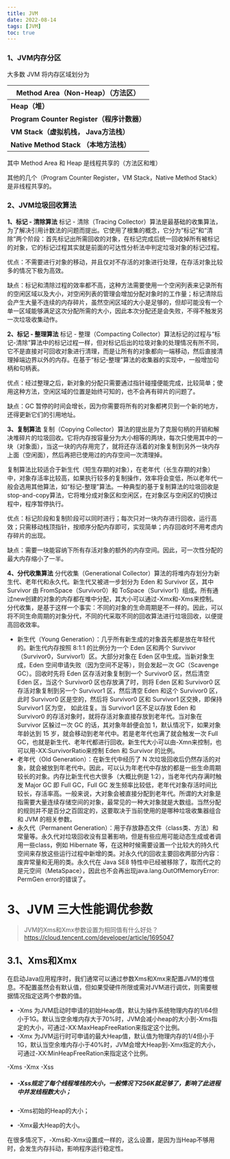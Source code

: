 ```yaml
---
title: JVM
date: 2022-08-14
tags: [JVM]
toc: true
---
```


### 1、**JVM内存分区** 

 大多数 JVM 将内存区域划分为 

| Method Area（Non-Heap）（方法区）          |
| ------------------------------------------ |
| **Heap（堆）**                             |
| **Program Counter Register（程序计数器）** |
| **VM Stack（虚拟机栈， Java方法栈）**      |
| **Native Method Stack （本地方法栈）**     |

其中 Method Area 和 Heap 是线程共享的（方法区和堆）

其他的几个（Program Counter Register，VM Stack，Native Method Stack）是非线程共享的。

<!--more-->

### 2、JVM垃圾回收算法

**1、标记 - 清除算法**
标记 - 清除（Tracing Collector）算法是最基础的收集算法，为了解决引用计数法的问题而提出。它使用了根集的概念，它分为“标记”和“清除”两个阶段：首先标记出所需回收的对象，在标记完成后统一回收掉所有被标记的对象，它的标记过程其实就是前面的可达性分析法中判定垃圾对象的标记过程。

优点：不需要进行对象的移动，并且仅对不存活的对象进行处理，在存活对象比较多的情况下极为高效。

缺点：标记和清除过程的效率都不高，这种方法需要使用一个空闲列表来记录所有的空闲区域以及大小，对空闲列表的管理会增加分配对象时的工作量；标记清除后会产生大量不连续的内存碎片，虽然空闲区域的大小是足够的，但却可能没有一个单一区域能够满足这次分配所需的大小，因此本次分配还是会失败，不得不触发另一次垃圾收集动作。



**2、标记 - 整理算法**
标记 - 整理（Compacting Collector）算法标记的过程与“标记-清除”算法中的标记过程一样，但对标记后出的垃圾对象的处理情况有所不同，它不是直接对可回收对象进行清理，而是让所有的对象都向一端移动，然后直接清理掉端边界以外的内存。在基于“标记-整理”算法的收集器的实现中，一般增加句柄和句柄表。

优点：经过整理之后，新对象的分配只需要通过指针碰撞便能完成，比较简单；使用这种方法，空闲区域的位置是始终可知的，也不会再有碎片的问题了。

缺点：GC 暂停的时间会增长，因为你需要将所有的对象都拷贝到一个新的地方，还得更新它们的引用地址。



**3、复制算法**
复制（Copying Collector）算法的提出是为了克服句柄的开销和解决堆碎片的垃圾回收。它将内存按容量分为大小相等的两块，每次只使用其中的一块（对象面），当这一块的内存用完了，就将还存活着的对象复制到另外一块内存上面（空闲面），然后再把已使用过的内存空间一次清理掉。

复制算法比较适合于新生代（短生存期的对象），在老年代（长生存期的对象）中，对象存活率比较高，如果执行较多的复制操作，效率将会变低，所以老年代一般会选用其他算法，如“标记-整理”算法。一种典型的基于复制算法的垃圾回收是stop-and-copy算法，它将堆分成对象区和空闲区，在对象区与空闲区的切换过程中，程序暂停执行。

优点：标记阶段和复制阶段可以同时进行；每次只对一块内存进行回收，运行高效；只需移动栈顶指针，按顺序分配内存即可，实现简单；内存回收时不用考虑内存碎片的出现。

缺点：需要一块能容纳下所有存活对象的额外的内存空间。因此，可一次性分配的最大内存缩小了一半。

**4、分代收集算法**
分代收集（Generational Collector）算法的将堆内存划分为新生代、老年代和永久代。新生代又被进一步划分为 Eden 和 Survivor 区，其中 Survivor 由 FromSpace（Survivor0）和 ToSpace（Survivor1）组成。所有通过new创建的对象的内存都在堆中分配，其大小可以通过-Xmx和-Xms来控制。分代收集，是基于这样一个事实：不同的对象的生命周期是不一样的。因此，可以将不同生命周期的对象分代，不同的代采取不同的回收算法进行垃圾回收，以便提高回收效率。

- 新生代（Young Generation）：几乎所有新生成的对象首先都是放在年轻代的。新生代内存按照 8:1:1 的比例分为一个 Eden 区和两个 Survivor（Survivor0，Survivor1）区。大部分对象在 Eden 区中生成。当新对象生成，Eden 空间申请失败（因为空间不足等），则会发起一次 GC（Scavenge GC）。回收时先将 Eden 区存活对象复制到一个 Survivor0 区，然后清空 Eden 区，当这个 Survivor0 区也存放满了时，则将 Eden 区和 Survivor0 区存活对象复制到另一个 Survivor1 区，然后清空 Eden 和这个 Survivor0 区，此时 Survivor0 区是空的，然后将 Survivor0 区和 Survivor1 区交换，即保持 Survivor1 区为空， 如此往复。当 Survivor1 区不足以存放 Eden 和 Survivor0 的存活对象时，就将存活对象直接存放到老年代。当对象在 Survivor 区躲过一次 GC 的话，其对象年龄便会加 1，默认情况下，如果对象年龄达到 15 岁，就会移动到老年代中。若是老年代也满了就会触发一次 Full GC，也就是新生代、老年代都进行回收。新生代大小可以由-Xmn来控制，也可以用-XX:SurvivorRatio来控制 Eden 和 Survivor 的比例。
- 老年代（Old Generation）：在新生代中经历了 N 次垃圾回收后仍然存活的对象，就会被放到年老代中。因此，可以认为年老代中存放的都是一些生命周期较长的对象。内存比新生代也大很多（大概比例是 1:2），当老年代内存满时触发 Major GC 即 Full GC，Full GC 发生频率比较低，老年代对象存活时间比较长，存活率高。一般来说，大对象会被直接分配到老年代。所谓的大对象是指需要大量连续存储空间的对象，最常见的一种大对象就是大数组。当然分配的规则并不是百分之百固定的，这要取决于当前使用的是哪种垃圾收集器组合和 JVM 的相关参数。
- 永久代（Permanent Generation）：用于存放静态文件（class类、方法）和常量等。永久代对垃圾回收没有显著影响，但是有些应用可能动态生成或者调用一些class，例如 Hibernate 等，在这种时候需要设置一个比较大的持久代空间来存放这些运行过程中新增的类。对永久代的回收主要回收两部分内容：废弃常量和无用的类。永久代在 Java SE8 特性中已经被移除了，取而代之的是元空间（MetaSpace），因此也不会再出现java.lang.OutOfMemoryError: PermGen error的错误了。

# 3、JVM 三大性能调优参数

> JVM的Xms和Xmx参数设置为相同值有什么好处？https://cloud.tencent.com/developer/article/1695047

## 3.1、Xms和Xmx

在启动Java应用程序时，我们通常可以通过参数Xms和Xmx来配置JVM的堆信息。不配置虽然会有默认值，但如果受硬件所限或需对JVM进行调优，则需要根据情况指定这两个参数的值。

- -Xms 为JVM启动时申请的初始Heap值，默认为操作系统物理内存的1/64但小于1G。默认当空余堆内存大于70%时，JVM会减小heap的大小到-Xms指定的大小，可通过-XX:MaxHeapFreeRation来指定这个比例。
- -Xmx 为JVM运行时可申请的最大Heap值，默认值为物理内存的1/4但小于1G，默认当空余堆内存小于40%时，JVM会增大Heap到-Xmx指定的大小，可通过-XX:MinHeapFreeRation来指定这个比例。

-Xms -Xmx -Xss

- ##### -Xss规定了每个线程堆栈的大小，一般情况下256K就足够了，影响了此进程中并发线程数大小；

- -Xms初始的Heap的大小；

- -Xmx最大Heap的大小。

在很多情况下，-Xms和-Xmx设置成一样的，这么设置，是因为当Heap不够用时，会发生内存抖动，影响程序运行稳定性。